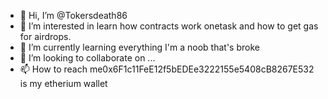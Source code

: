 - 👋 Hi, I’m @Tokersdeath86
- 👀 I’m interested in learn how contracts work onetask and how to get gas for airdrops.
- 🌱 I’m currently learning everything I'm a noob that's broke
- 💞️ I’m looking to collaborate on ...
- 📫 How to reach me0x6F1c11FeE12f5bEDEe3222155e5408cB8267E532 is my etherium wallet

<!---
Tokersdeath86/Tokersdeath86 is a ✨ special ✨ repository because its `README.md` (this file) appears on your GitHub profile.
You can click the Preview link to take a look at your changes.
--->
